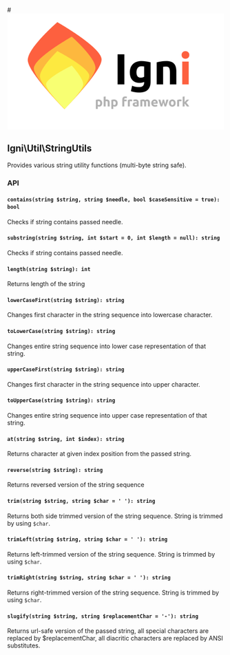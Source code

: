 #![Igni logo](../logo/full.svg)

## Igni\Util\StringUtils

Provides various string utility functions (multi-byte string safe).

### API

#### `contains(string $string, string $needle, bool $caseSensitive = true): bool`
Checks if string contains passed needle.

#### `substring(string $string, int $start = 0, int $length = null): string`
Checks if string contains passed needle.

#### `length(string $string): int`
Returns length of the string

#### `lowerCaseFirst(string $string): string`
Changes first character in the string sequence into lowercase character.

#### `toLowerCase(string $string): string`
Changes entire string sequence into lower case representation of that string.

#### `upperCaseFirst(string $string): string`
Changes first character in the string sequence into upper character.

#### `toUpperCase(string $string): string`
Changes entire string sequence into upper case representation of that string.

#### `at(string $string, int $index): string`
Returns character at given index position from the passed string.

#### `reverse(string $string): string`
Returns reversed version of the string sequence

#### `trim(string $string, string $char = ' '): string`
Returns both side trimmed version of the string sequence. String is trimmed by using `$char`.

#### `trimLeft(string $string, string $char = ' '): string`
Returns left-trimmed version of the string sequence. String is trimmed by using `$char`.

#### `trimRight(string $string, string $char = ' '): string`
Returns right-trimmed version of the string sequence. String is trimmed by using `$char`.

#### `slugify(string $string, string $replacementChar = '-'): string`
Returns url-safe version of the passed string, all special characters are replaced by $replacementChar, all 
diacritic characters are replaced by ANSI substitutes. 
